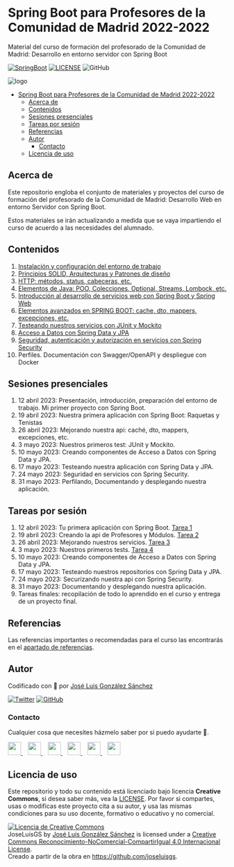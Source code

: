 # Spring Boot para Profesores de la Comunidad de Madrid 2022-2022

Material del curso de formación del profesorado de la Comunidad de Madrid: Desarrollo en entorno servidor con Spring Boot

[![SpringBoot](https://img.shields.io/badge/Code-SpringBoot-%2342b983)](https://spring.io/projects/spring-boot)
[![LICENSE](https://img.shields.io/badge/License-CC-%23e64545)](https://joseluisgs.github.dev/docs/license/)
![GitHub](https://img.shields.io/github/last-commit/joseluisgs/springboot-profesores-madrid-2022-2023)

![logo](https://rubensa.files.wordpress.com/2021/05/spring-boot-logo.png)

- [Spring Boot para Profesores de la Comunidad de Madrid 2022-2022](#spring-boot-para-profesores-de-la-comunidad-de-madrid-2022-2022)
  - [Acerca de](#acerca-de)
  - [Contenidos](#contenidos)
  - [Sesiones presenciales](#sesiones-presenciales)
  - [Tareas por sesión](#tareas-por-sesión)
  - [Referencias](#referencias)
  - [Autor](#autor)
    - [Contacto](#contacto)
  - [Licencia de uso](#licencia-de-uso)


## Acerca de
Este repositorio engloba el conjunto de materiales y proyectos del curso de formación del profesorado de la Comunidad de Madrid: Desarrollo Web en entorno Servidor con Spring Boot.

Estos materiales se irán actualizando a medida que se vaya impartiendo el curso de acuerdo a las necesidades del alumnado.

## Contenidos

1. [Instalación y configuración del entorno de trabajo](./01-Entorno-Preparaci%C3%B3n/README.md)
2. [Principios SOLID, Arquitecturas y Patrones de diseño](./02-Principios/README.md)
3. [HTTP: métodos, status, cabeceras, etc.](./03-http/README.md)
4. [Elementos de Java: POO, Colecciones, Optional, Streams, Lombock, etc.](./04-Java/README.md)
5. [Introducción al desarrollo de servicios web con Spring Boot y Spring Web](./05-SpringWeb/README.md)
6. [Elementos avanzados en SPRING BOOT: cache, dto, mappers, excepciones, etc.](./06-ElementosAvanzados/README.md)
7. [Testeando nuestros servicios con JUnit y Mockito](./07-Testing/README.md)
8. [Acceso a Datos con Spring Data y JPA](./08-SpringData/README.md)
9. [Seguridad, autenticación y autorización en servicios con Spring Security](./09-SpringSecurity/README.md)
10. Perfiles. Documentación con Swagger/OpenAPI y despliegue con Docker

## Sesiones presenciales
1. 12 abril 2023: Presentación, introducción, preparación del entorno de trabajo. Mi primer proyecto con Spring Boot.
2. 19 abril 2023: Nuestra primera aplicación con Spring Boot: Raquetas y Tenistas
3. 26 abril 2023: Mejorando nuestra api: caché, dto, mappers, excepciones, etc.
4. 3 mayo 2023: Nuestros primeros test: JUnit y Mockito.
5. 10 mayo 2023: Creando componentes de Acceso a Datos con Spring Data y JPA.
6. 17 mayo 2023: Testeando nuestra aplicación con Spring Data y JPA.
7. 24 mayo 2023: Seguridad en servicios con Spring Security.
8. 31 mayo 2023: Perfilando, Documentando y desplegando nuestra aplicación.

## Tareas por sesión
1. 12 abril 2023: Tu primera aplicación con Spring Boot. [Tarea 1](https://aulavirtual32.educa.madrid.org/ismie/mod/assign/view.php?id=256772&forceview=1)
2. 19 abril 2023: Creando la api de Profesores y Módulos. [Tarea 2](https://aulavirtual32.educa.madrid.org/ismie/mod/assign/view.php?id=257422)
3. 26 abril 2023: Mejorando nuestros servicios. [Tarea 3](https://aulavirtual32.educa.madrid.org/ismie/mod/assign/view.php?id=257840)
4. 3 mayo 2023: Nuestros primeros tests. [Tarea 4](https://aulavirtual32.educa.madrid.org/ismie/mod/assign/view.php?id=258686)
5. 10 mayo 2023: Creando componentes de Acceso a Datos con Spring Data y JPA.
6. 17 mayo 2023: Testeando nuestros repositorios con Spring Data y JPA.
7. 24 mayo 2023: Securizando nuestra api con Spring Security.
8. 31 mayo 2023: Documentando y desplegando nuestra aplicación.
9. Tareas finales: recopilación de todo lo aprendido en el curso y entrega de un proyecto final.


## Referencias
Las referencias importantes o recomendadas para el curso las encontrarás en el [apartado de referencias](/REFERENCIAS.md).


## Autor

Codificado con :sparkling_heart: por [José Luis González Sánchez](https://twitter.com/JoseLuisGS_)

[![Twitter](https://img.shields.io/twitter/follow/JoseLuisGS_?style=social)](https://twitter.com/JoseLuisGS_)
[![GitHub](https://img.shields.io/github/followers/joseluisgs?style=social)](https://github.com/joseluisgs)

### Contacto

<p>
  Cualquier cosa que necesites házmelo saber por si puedo ayudarte 💬.
</p>
<p>
 <a href="https://joseluisgs.github.dev/" target="_blank">
        <img src="https://joseluisgs.github.io/img/favicon.png" 
    height="30">
    </a>  &nbsp;&nbsp;
    <a href="https://github.com/joseluisgs" target="_blank">
        <img src="https://distreau.com/github.svg" 
    height="30">
    </a> &nbsp;&nbsp;
        <a href="https://twitter.com/JoseLuisGS_" target="_blank">
        <img src="https://i.imgur.com/U4Uiaef.png" 
    height="30">
    </a> &nbsp;&nbsp;
    <a href="https://www.linkedin.com/in/joseluisgonsan" target="_blank">
        <img src="https://upload.wikimedia.org/wikipedia/commons/thumb/c/ca/LinkedIn_logo_initials.png/768px-LinkedIn_logo_initials.png" 
    height="30">
    </a>  &nbsp;&nbsp;
    <a href="https://discordapp.com/users/joseluisgs#3560" target="_blank">
        <img src="https://logodownload.org/wp-content/uploads/2017/11/discord-logo-4-1.png" 
    height="30">
    </a> &nbsp;&nbsp;
    <a href="https://g.dev/joseluisgs" target="_blank">
        <img loading="lazy" src="https://googlediscovery.com/wp-content/uploads/google-developers.png" 
    height="30">
    </a>    
</p>

## Licencia de uso

Este repositorio y todo su contenido está licenciado bajo licencia **Creative Commons**, si desea saber más, vea la [LICENSE](https://joseluisgs.github.io/docs/license/). Por favor si compartes, usas o modificas este proyecto cita a su autor, y usa las mismas condiciones para su uso docente, formativo o educativo y no comercial.

<a rel="license" href="http://creativecommons.org/licenses/by-nc-sa/4.0/"><img alt="Licencia de Creative Commons" style="border-width:0" src="https://i.creativecommons.org/l/by-nc-sa/4.0/88x31.png" /></a><br /><span xmlns:dct="http://purl.org/dc/terms/" property="dct:title">JoseLuisGS</span> by <a xmlns:cc="http://creativecommons.org/ns#" href="https://joseluisgs.github.io/" property="cc:attributionName" rel="cc:attributionURL">José Luis González Sánchez</a> is licensed under a <a rel="license" href="http://creativecommons.org/licenses/by-nc-sa/4.0/">Creative Commons Reconocimiento-NoComercial-CompartirIgual 4.0 Internacional License</a>.<br />Creado a partir de la obra en <a xmlns:dct="http://purl.org/dc/terms/" href="https://github.com/joseluisgs" rel="dct:source">https://github.com/joseluisgs</a>.
